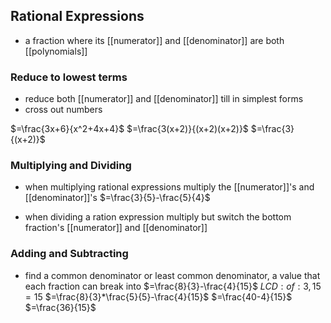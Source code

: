 ## Rational Expressions
- a fraction where its [[numerator]] and [[denominator]] are both [[polynomials]]

### Reduce to lowest terms
- reduce both [[numerator]] and [[denominator]] till in simplest forms
- cross out numbers

$=\frac{3x+6}{x^2+4x+4}$
$=\frac{3(x+2)}{(x+2)(x+2)}$
$=\frac{3}{(x+2)}$


### Multiplying and Dividing 
- when multiplying rational expressions multiply the [[numerator]]'s  and [[denominator]]'s
$=\frac{3}{5}-\frac{5}{4}$

- when dividing a ration expression multiply but switch the bottom fraction's [[numerator]] and [[denominator]]

### Adding and Subtracting
- find a common denominator or least common denominator, a value that each fraction can break into 
$=\frac{8}{3}-\frac{4}{15}$
$LCD:of: 3,15= 15$
$=\frac{8}{3}*\frac{5}{5}-\frac{4}{15}$
$=\frac{40-4}{15}$
$=\frac{36}{15}$

